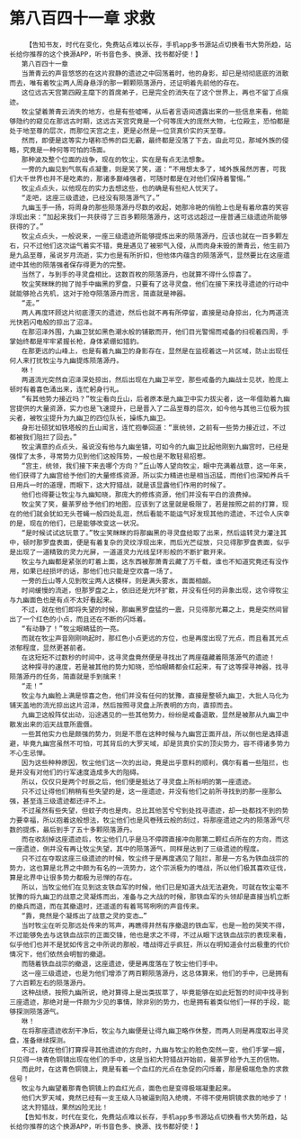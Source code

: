 # 第八百四十一章 求救
        【告知书友，时代在变化，免费站点难以长存，手机app多书源站点切换看书大势所趋，站长给你推荐的这个换源APP，听书音色多、换源、找书都好使！】
       第八百四十一章
       当萧青云的声音悠悠的在这片寂静的遗迹之中回荡着时，他的身影，却已是彻彻底底的消散而去，唯有着牧尘两人周身悬浮的那一颗颗陨落源丹，还证明着先前他的存在。
       这位远古天宫第四殿主麾下的首席弟子，已是完全的消失在了这个世界上，再也不留丁点痕迹。
       牧尘望着萧青云消失的地方，也是有些嘘唏，从后者言语间透露出来的一些信息来看，他能够隐约的窥见在那远古时期，这远古天宫究竟是一个何等庞大的庞然大物，七位殿主，恐怕都是处于地至尊的层次，而那位天宫之主，更是必然是一位货真价实的天至尊。
       然而，即便是这等实力堪称恐怖的巨无霸，最终都是没落了下去，由此可见，那域外族的侵略，究竟是一种何等可怕的场面。
       那种波及整个位面的战争，现在的牧尘，实在是有点无法想象。
       一旁的九幽见到气氛有点凝重，则是笑了笑，道：“不用想太多了，域外族虽然厉害，可我们大千世界也并不是吃素的，那诸多巅峰强者，可随时都是在对他们保持着警惕。”
       牧尘点点头，以他现在的实力去想这些，也的确是有些杞人忧天了。
       “走吧，这座三级遗迹，已经没有陨落源气了。”
       九幽玉手一扬，将周身的那些陨落源丹尽数的收起，她那冷艳的俏脸上也是有着欣喜的笑容浮现出来：“加起来我们一共获得了三百多颗陨落源丹，这可远远超过一座普通三级遗迹所能够获得的了。”
       牧尘点点头，一般说来，一座三级遗迹所能够提炼出来的陨落源丹，应该也就在一百多颗左右，只不过他们这次运气着实不错，竟是遇见了被邪气入侵，从而肉身未毁的萧青云，他生前乃是九品至尊，虽说岁月流逝，实力也是有所折扣，但他体内蕴含的陨落源气，显然要比在这座遗迹中其他的陨落强者保存得更为的完整。
       当然了，与到手的寻灵盘相比，这数百枚的陨落源丹，也就算不得什么惊喜了。
       牧尘笑眯眯的抛了抛手中幽黑的罗盘，只要有了这寻灵盘，他们在接下来找寻遗迹的行动中就能够抢占先机，这对于抢夺陨落源丹而言，简直就是神器。
       “走。”
       两人再度环顾这片彻底湮灭的遗迹，然后也就不再有所停留，直接是动身掠出，化为两道流光快若闪电般的掠出了沼泽。
       在那沼泽外围，九幽卫犹如黑色潮水般的铺散而开，他们目光警惕而戒备的扫视着四周，手掌始终都是牢牢紧握长枪，身体紧绷如猎豹。
       在那更远的山峰上，也是有着九幽卫的身影存在，显然是在监视着这一片区域，防止出现任何人来打扰牧尘与九幽提炼陨落源丹。
       咻！
       两道流光突然自沼泽深处掠出，然后出现在九幽卫半空，那些戒备的九幽战士见状，脸庞上顿时有着喜色涌出来，连忙躬身行礼。
       “有其他势力接近吗？”牧尘看向丘山，后者原本是九幽卫中实力拔尖者，这一年借助着九幽宫提供的大量资源，实力也是飞速提升，已是晋入了二品至尊的层次，如今他与其他三位极为拔尖者，被牧尘提升为九幽卫的四位队长，操练九幽卫。
       身形壮硕犹如铁塔般的丘山闻言，连忙抱拳回道：“禀统领，之前有一些势力接近过，不过都被我们阻拦了回去。”
       牧尘满意的点点头，虽说没有他与九幽坐镇，可如今的九幽卫比起他刚到九幽宫时，已经是强悍了太多，寻常势力见到他们这般阵势，一般也是不敢轻易招惹。
       “宫主，统领，我们接下来去哪个方向？”丘山等人望向牧尘，眼中充满着战意，这一年来，他们获得了九幽宫给予他们的大量修炼资源，所以实力精进也是相当迅猛，而他们也深知养兵千日用兵一时的道理，而眼下，这大狩猎战，就是该显露他们作用的时候了。
       他们也得要让牧尘与九幽知晓，那庞大的修炼资源，他们并没有平白的浪费掉。
       牧尘笑了笑，曼荼罗给予他们的地图，应该到了这里就是极限了，若是按照之前的打算，现在的他们就会犹如无头苍蝇一般四处乱逛，然后看能不能运气好发现其他的遗迹，不过令人庆幸的是，现在的他们，已是能够改变这一状况。
       “是时候试试这玩意了。”牧尘笑眯眯的将那幽黑的寻灵盘给取了出来，然后运转灵力灌注其中，顿时那罗盘表面，便是有着复杂的灵纹浮现出来，而后光芒绽放，只见得那罗盘表面，似乎是出现了一道精致的灵力光屏，一道道灵力光线呈环形般的不断扩散开来。
       牧尘与九幽都是紧张的盯着上面，这东西被那萧青云藏了万千载，谁也不知道究竟还有没作用，如果已经损坏的话，那他们也只能是空欢喜一场了。
       一旁的丘山等人见到牧尘两人这模样，则是满头雾水，面面相觑。
       时间缓慢的流逝，但那罗盘之上，依旧还是光环扩散，并没有任何的异象出现，这令得牧尘与九幽面色也是有点不太好看起来。
       不过，就在他们即将失望的时候，那幽黑罗盘猛的一震，只见得那光幕之上，竟是突然间冒出了一个红色的小点，而且还在不断的闪烁着。
       “有动静了！”牧尘眼睛猛的一亮。
       而就在牧尘声音刚刚响起时，那红色小点更远的方位，也是再度出现了光点，而且看其光点浓郁程度，显然更甚前者。
       在这短短不过数秒的时间中，这寻灵盘竟然便是寻找出了两座蕴藏着陨落源气的遗迹！
       这种探寻的速度，若是被其他的势力知晓，恐怕眼睛都会红起来，有了这等探寻神器，找寻陨落源丹的任务，简直就是手到擒来！
       “走！”
       牧尘与九幽脸上满是惊喜之色，他们并没有任何的犹豫，直接是整顿九幽卫，大批人马化为铺天盖地的流光掠出这片沼泽，然后按照寻灵盘上所表明的方向，直掠而去。
       九幽卫这般阵仗出动，沿途遇见的一些其他势力，纷纷是戒备退散，显然是被那从九幽卫中散发出来的滔天战意所震慑。
       一些其他实力也是颇强的势力，则是不愿在这种时候与九幽宫正面开战，所以倒也是选择退避，毕竟九幽宫虽然不可怕，可其背后的大罗天域，却是货真价实的顶尖势力，容不得诸多势力不心生忌惮。
       因为这些种种原因，牧尘他们这一次的出动，竟是出乎意料的顺利，偶尔有着一些阻拦，也是并没有对他们的行军速度造成多大的阻碍。
       所以，仅仅只是两个时辰之后，他们便是抵达了寻灵盘上所标明的第一座遗迹。
       只不过让得他们稍稍有些失望的是，这一座遗迹，并没有他们之前所寻找到的那一座那么强，甚至连三级遗迹都还评不上。
       不过虽然有些失望，但蚊子肉也是肉，总比其他苦兮兮到处找寻遗迹，却一处都找不到的势力要幸福，所以抱着这般想法，牧尘他们也是风卷残云般的刮过，将那座遗迹之内的陨落源气尽数的提炼，最后到手了五十多颗陨落源丹。
       而在收刮掉这座遗迹后，牧尘他们几乎是马不停蹄直接冲向那第二颗红点所在的方向，而这一座遗迹，倒并没有再让牧尘失望，其中的陨落源气，同样是达到了三级遗迹的程度。
       只不过在夺取这座三级遗迹的时候，牧尘终于是再度遇见了阻拦，那是一方名为铁血战宗的势力，这也算是北界之中颇为有名的一流势力，这个宗派极为的嗜战，所以他们极其喜欢征伐，算是北界中让很多势力都极为忌惮的存在。
       所以，当牧尘他们在见到这支铁血军的时候，他们已是知道大战无法避免，可就在牧尘毫不犹豫的将九幽卫的战意之灵凝炼而出，准备与之大战的时候，那铁血军的头领却是直接当机立断的撤兵而退，而在其撤退时，还遥遥的有着骂骂咧咧的声音传来。
       “靠，竟然是个凝炼出了战意之灵的变态…”
       当时牧尘在听见那远处传来的骂声，再瞧得井然有序撤退的铁血军，也是一脸的哭笑不得，不过能够免去与这铁血战宗的正面交锋，他也是求之不得，不过从眼下这铁血战宗的表现来看，似乎他们也并不是犹如传言之中所说的那般，嗜战得近乎疯狂，所以在明知道会付出极重的代价情况下，他们依然会明智的撤退。
       而随着铁血战宗的撤退，这座遗迹，便是再度落在了牧尘他们手中。
       这一座三级遗迹，也是为他们增添了两百颗陨落源丹，这总体算来，他们的手中，已是拥有了六百颗左右的陨落源丹。
       这种战绩，按照九幽所说，绝对算得上是出类拔萃了，毕竟能够在如此短暂的时间中找寻到三座遗迹，那绝对是一件颇为少见的事情，除非别的势力，也是拥有着类似他们一样的手段，能够探测陨落源气。
       咻！
       在将那座遗迹收刮干净后，牧尘与九幽便是让得九幽卫略作休整，而两人则是再度取出寻灵盘，准备继续探测。
       不过，就在他们打算探寻其他遗迹的方向时，九幽与牧尘的脸色突然一变，他们手掌一握，只见得一块青色铜镜出现在他们的手中，这是当初大狩猎战开始前，曼荼罗给予九王的信物。
       而此时，在这青色铜镜上，竟是有着一个血红的光点在急促的闪烁着，那是极端危急的求救信号！
       牧尘与九幽望着那青色铜镜上的血红光点，面色也是变得极端凝重起来。
       他们大罗天域，竟然已经有一支王级人马被逼到陷入绝境，不得不使用铜镜求救的地步了！
       这大狩猎战，果然凶险无比！
       【告知书友，时代在变化，免费站点难以长存，手机app多书源站点切换看书大势所趋，站长给你推荐的这个换源APP，听书音色多、换源、找书都好使！】